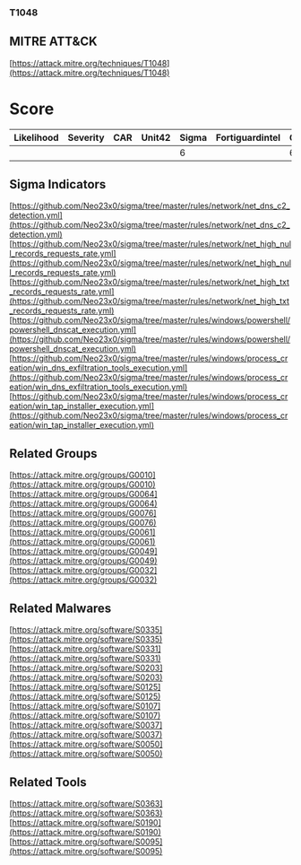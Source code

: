 
### T1048
## MITRE ATT&CK
[https://attack.mitre.org/techniques/T1048](https://attack.mitre.org/techniques/T1048)

# Score

| Likelihood | Severity | CAR | Unit42 | Sigma | Fortiguardintel | Groups | Malwares | Tools |
| ---------- | -------- | --- | ------ | ----- | --------------- | ---  | --- | --- |
 |   |   |   |   | 6 |   | 6 | 7 | 3 |



## Sigma Indicators

[https://github.com/Neo23x0/sigma/tree/master/rules/network/net_dns_c2_detection.yml](https://github.com/Neo23x0/sigma/tree/master/rules/network/net_dns_c2_detection.yml)
[https://github.com/Neo23x0/sigma/tree/master/rules/network/net_high_null_records_requests_rate.yml](https://github.com/Neo23x0/sigma/tree/master/rules/network/net_high_null_records_requests_rate.yml)
[https://github.com/Neo23x0/sigma/tree/master/rules/network/net_high_txt_records_requests_rate.yml](https://github.com/Neo23x0/sigma/tree/master/rules/network/net_high_txt_records_requests_rate.yml)
[https://github.com/Neo23x0/sigma/tree/master/rules/windows/powershell/powershell_dnscat_execution.yml](https://github.com/Neo23x0/sigma/tree/master/rules/windows/powershell/powershell_dnscat_execution.yml)
[https://github.com/Neo23x0/sigma/tree/master/rules/windows/process_creation/win_dns_exfiltration_tools_execution.yml](https://github.com/Neo23x0/sigma/tree/master/rules/windows/process_creation/win_dns_exfiltration_tools_execution.yml)
[https://github.com/Neo23x0/sigma/tree/master/rules/windows/process_creation/win_tap_installer_execution.yml](https://github.com/Neo23x0/sigma/tree/master/rules/windows/process_creation/win_tap_installer_execution.yml)
[]()


## Related Groups

[https://attack.mitre.org/groups/G0010](https://attack.mitre.org/groups/G0010)
[https://attack.mitre.org/groups/G0064](https://attack.mitre.org/groups/G0064)
[https://attack.mitre.org/groups/G0076](https://attack.mitre.org/groups/G0076)
[https://attack.mitre.org/groups/G0061](https://attack.mitre.org/groups/G0061)
[https://attack.mitre.org/groups/G0049](https://attack.mitre.org/groups/G0049)
[https://attack.mitre.org/groups/G0032](https://attack.mitre.org/groups/G0032)
[]()


## Related Malwares

[https://attack.mitre.org/software/S0335](https://attack.mitre.org/software/S0335)
[https://attack.mitre.org/software/S0331](https://attack.mitre.org/software/S0331)
[https://attack.mitre.org/software/S0203](https://attack.mitre.org/software/S0203)
[https://attack.mitre.org/software/S0125](https://attack.mitre.org/software/S0125)
[https://attack.mitre.org/software/S0107](https://attack.mitre.org/software/S0107)
[https://attack.mitre.org/software/S0037](https://attack.mitre.org/software/S0037)
[https://attack.mitre.org/software/S0050](https://attack.mitre.org/software/S0050)
[]()


## Related Tools

[https://attack.mitre.org/software/S0363](https://attack.mitre.org/software/S0363)
[https://attack.mitre.org/software/S0190](https://attack.mitre.org/software/S0190)
[https://attack.mitre.org/software/S0095](https://attack.mitre.org/software/S0095)
[]()
